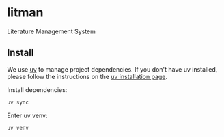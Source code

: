 # litman
Literature Management System

## Install
We use [uv](https://github.com/astral-sh/uv) to manage project dependencies. If you don't have uv installed, please follow the instructions on the [uv installation page](https://docs.astral.sh/uv/getting-started/installation/).

Install dependencies:

```sh
uv sync
```

Enter uv venv:

```sh
uv venv
```